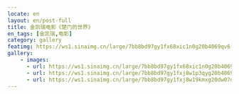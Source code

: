 ```yaml
---
locate: en
layout: en/post-full
title: 金凯瑞电影《楚门的世界》
en_tags: [金凯瑞,电影]
category: gallery
featimg: https://ws1.sinaimg.cn/large/7bb8bd97gy1fx68xic1n0g20b4069qv6.gif
gallery:
    - images:
      - url: https://ws1.sinaimg.cn/large/7bb8bd97gy1fx68xic1n0g20b4069qv6.gif
      - url: https://ws1.sinaimg.cn/large/7bb8bd97gy1fxj8w1p3qyg20b4069b2b.gif
      - url: https://ws1.sinaimg.cn/large/7bb8bd97gy1fxj8w19kmxg20dw07d7wh.gif
---
```

